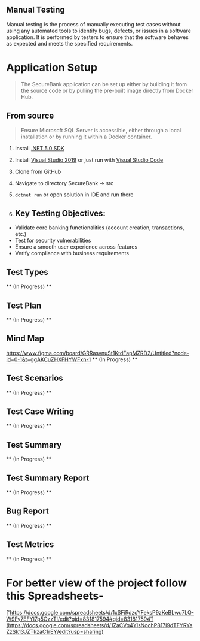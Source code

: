 ## Manual Testing
Manual testing is the process of manually executing test cases without using any automated tools to identify bugs, defects, or issues in a software application. It is performed by testers to ensure that the software behaves as expected and meets the specified requirements.

# Application Setup
> The SecureBank application can be set up either by building it from the source code or by pulling the pre-built image directly from Docker Hub.

## From source
> Ensure Microsoft SQL Server is accessible, either through a local installation or by running it within a Docker container.

1. Install [.NET 5.0 SDK](https://dotnet.microsoft.com/download/dotnet/5.0)
2. Install [Visual Studio 2019](https://visualstudio.microsoft.com/downloads/) or just run with  [Visual Studio Code](https://code.visualstudio.com/download)
3. Clone from GitHub
4. Navigate to directory SecureBank -> src
5. `dotnet run` or open solution in IDE and run there

6. ## Key Testing Objectives:
- Validate core banking functionalities (account creation, transactions, etc.)
- Test for security vulnerabilities
- Ensure a smooth user experience across features
- Verify compliance with business requirements


## Test Types

 ** (In Progress) **

## Test Plan

 ** (In Progress) **

## Mind Map

https://www.figma.com/board/GRRasvnuSt1KtdFapMZRD2/Untitled?node-id=0-1&t=ggAKCuZHXFHYWFxn-1   ** (In Progress) **

## Test Scenarios

 ** (In Progress) **

## Test Case Writing

 ** (In Progress) **

## Test Summary

 ** (In Progress) **

## Test Summary Report

 ** (In Progress) **
 


## Bug Report

 ** (In Progress) **

## Test Metrics

 ** (In Progress) **

# For better view of the project follow this Spreadsheets-

['https://docs.google.com/spreadsheets/d/1xSFiRdzoYFeksP9zKeBLwu7LQ-W9Fy7EFYl7p5OzzTI/edit?gid=831817594#gid=831817594'](https://docs.google.com/spreadsheets/d/1ZaCVq4YIsNochP817l9dTFYRYaZzSk13JZTkzaC1rEY/edit?usp=sharing)

